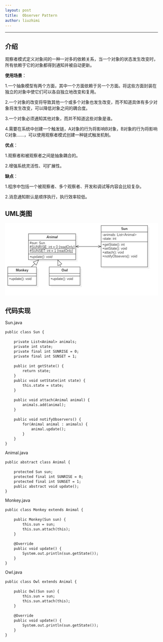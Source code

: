 ```yaml
---
layout: post
title:  Observer Pattern
author: liuzhimi
---
```

-----
## 介绍
观察者模式定义对象间的一种一对多的依赖关系，当一个对象的状态发生改变时，所有依赖于它的对象都得到通知并被自动更新。

**使用场景**：

1.一个抽象模型有两个方面，其中一个方面依赖于另一个方面。将这些方面封装在独立的对象中使它们可以各自独立地改变和复用。

2.一个对象的改变将导致其他一个或多个对象也发生改变，而不知道具体有多少对象将发生改变，可以降低对象之间的耦合度。

3.一个对象必须通知其他对象，而并不知道这些对象是谁。

4.需要在系统中创建一个触发链，A对象的行为将影响B对象，B对象的行为将影响C对象……，可以使用观察者模式创建一种链式触发机制。

**优点**：

1.观察者和被观察者之间是抽象耦合的。

2.增强系统灵活性、可扩展性。

**缺点**：

1.程序中包括一个被观察者、多个观察者、开发和调试等内容会比较复杂。

2.消息通知默认是顺序执行，执行效率较低。

## UML类图
![](https://github.com/liuzhimi/liuzhimi.github.io/blob/master/images/Observer.jpg?raw=true)

## 代码实现
Sun.java
```
public class Sun {

	private List<Animal> animals;
	private int state;
	private final int SUNRISE = 0;
	private final int SUNSET = 1;
	
	public int getState() {
		return state;
	}
	public void setState(int state) {
		this.state = state;
	}
	
	public void attach(Animal animal) {
		animals.add(animal);
	}
	
	public void notifyObservers() {
		for(Animal animal : animals) {
			animal.update();
		}
	}
}
```
Animal.java
```
public abstract class Animal {

	protected Sun sun;
	protected final int SUNRISE = 0;
	protected final int SUNSET = 1;
	public abstract void update();
}
```
Monkey.java
```
public class Monkey extends Animal {

	public Monkey(Sun sun) {
		this.sun = sun;
		this.sun.attach(this);
	}
	
	@Override
	public void update() {
		System.out.println(sun.getState());
	}
}
```
Owl.java
```
public class Owl extends Animal {

	public Owl(Sun sun) {
		this.sun = sun;
		this.sun.attach(this);
	}
	
	@Override
	public void update() {
		System.out.println(sun.getState());
	}
}
```
